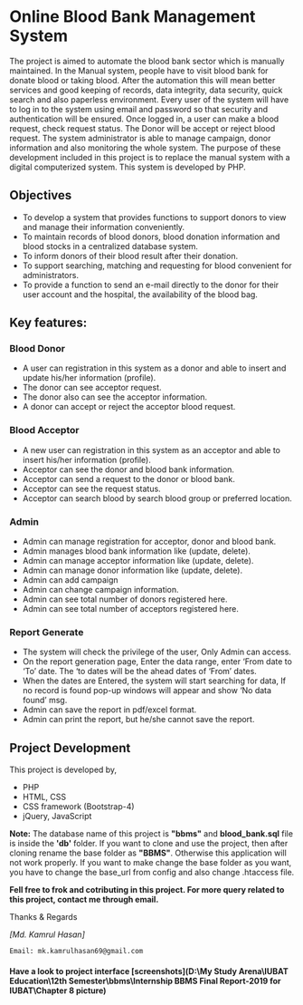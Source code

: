 # Online Blood Bank Management System

The project is aimed to automate the blood bank sector which is manually maintained. In the Manual system, people have to visit blood bank for donate blood or taking blood. After the automation this will mean better services and good keeping of records, data integrity, data security, quick search and also paperless environment. Every user of the system will have to log in to the system using email and password so that security and authentication will be ensured. Once logged in, a user can make a blood request, check request status. The Donor will be accept or reject blood request.  The system administrator is able to manage campaign, donor information and also monitoring the whole system. The purpose of these development included in this project is to replace the manual system with a digital computerized system. This system is developed by PHP.

## Objectives
- To develop a system that provides functions to support donors to view and manage their information conveniently. 
- To maintain records of blood donors, blood donation information and blood stocks in a centralized database system. 
- To inform donors of their blood result after their donation. 
- To support searching, matching and requesting for blood convenient for administrators. 
- To provide a function to send an e-mail directly to the donor for their user account and the hospital, the availability of the blood bag.

## Key features:
### Blood Donor
- A user can registration in this system as a donor and able to insert and update his/her information (profile). 
- The donor can see acceptor request. 
- The donor also can see the acceptor information. 
- A donor can accept or reject the acceptor blood request.

### Blood Acceptor
- A new user can registration in this system as an acceptor and able to insert his/her information (profile). 
- Acceptor can see the donor and blood bank information. 
- Acceptor can send a request to the donor or blood bank. 
- Acceptor can see the request status.
- Acceptor can search blood by search blood group or preferred location.

### Admin
- Admin can manage registration for acceptor, donor and blood bank. 
- Admin manages blood bank information like (update, delete). 
- Admin can manage acceptor information like (update, delete). 
- Admin can manage donor information like (update, delete).
- Admin can add campaign 
- Admin can change campaign information.
- Admin can see total number of donors registered here. 
- Admin can see total number of acceptors registered here.

### Report Generate
- The system will check the privilege of the user, Only Admin can access. 
- On the report generation page, Enter the data range, enter ‘From date to ‘To’ date. The ‘to dates will be the ahead dates of ‘From’ dates. 
- When the dates are Entered, the system will start searching for data, If no record is found pop-up windows will appear and show ‘No data found’ msg. 
- Admin can save the report in pdf/excel format. 
- Admin can print the report, but he/she cannot save the report.

## Project Development
This project is developed by,
- PHP 
- HTML, CSS
- CSS framework (Bootstrap-4)
- jQuery, JavaScript

**Note:** The database name of this project is **"bbms"** and **blood_bank.sql** file is inside the **'db'** folder. If you want to clone and use the project, then after cloning rename the base folder as **"BBMS"**. Otherwise this application will not work properly. If you want to make change the base folder as you want, you have to change the base_url from config and also change .htaccess file. 

**Fell free to frok and cotributing in this project. For more query related to this project, contact me through email.**

Thanks & Regards

*[Md. Kamrul Hasan]*

`Email: mk.kamrulhasan69@gmail.com`

#### Have a look to project interface [screenshots](D:\My Study Arena\IUBAT Education\12th Semester\bbms\Internship BBMS Final Report-2019 for IUBAT\Chapter 8 picture)